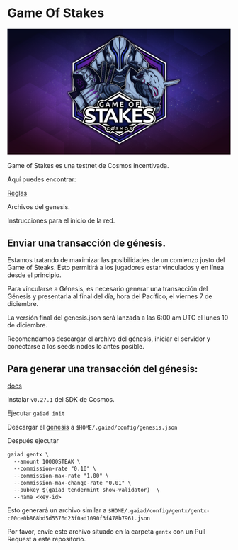 # Game Of Stakes

![Game Of Stakes](GameOfStakes.png)


Game of Stakes es una testnet de Cosmos incentivada.

Aquí puedes encontrar:

[Reglas](RULES.md)

Archivos del genesis.

Instrucciones para el inicio de la red.

## Enviar una transacción de génesis.

Estamos tratando de maximizar las posibilidades de un comienzo justo del Game of Steaks. Esto permitirá a los jugadores estar vinculados y en línea desde el principio.

Para vincularse a Génesis, es necesario generar una transacción del Génesis y presentarla al final del día, hora del Pacífico, el viernes 7 de diciembre.

La versión final del genesis.json será lanzada a las 6:00 am UTC el lunes 10 de diciembre.

Recomendamos descargar el archivo del génesis, iniciar el servidor y conectarse a los seeds nodes lo antes posible.

## Para generar una transacción del génesis:

[docs](https://github.com/cosmos/cosmos-sdk/blob/develop/docs/gaia/validators/validator-setup.md)

Instalar `v0.27.1` del SDK de Cosmos.

Ejecutar `gaiad init` 

Descargar el [genesis](https://github.com/cosmos/game-of-stakes/blob/master/genesis.json) a `$HOME/.gaiad/config/genesis.json` 

Después ejecutar

```
gaiad gentx \
  --amount 10000STEAK \
  --commission-rate "0.10" \
  --commission-max-rate "1.00" \
  --commission-max-change-rate "0.01" \
  --pubkey $(gaiad tendermint show-validator)  \
  --name <key-id>
```

Esto generará un archivo similar a `$HOME/.gaiad/config/gentx/gentx-c00ce0b868bd5d5576d23f0ad1090f3f478b7961.json`

Por favor, envíe este archivo situado en la carpeta `gentx` con un Pull Request a este repositorio. 






